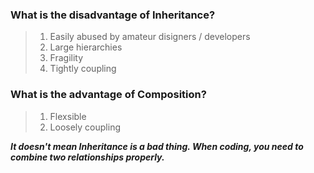 ### What is the disadvantage of Inheritance?
>1. Easily abused by amateur disigners / developers  
>2. Large hierarchies  
>3. Fragility  
>4. Tightly coupling  

### What is the advantage of Composition?
>1. Flexsible
>2. Loosely coupling  

***It doesn't mean Inheritance is a bad thing. When coding, you need to combine two relationships properly.***
